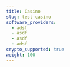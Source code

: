 ```yaml
---
title: Casino
slug: test-casino
software_providers:
  - adsf
  - asdf
  - asdf
  - adsf
crypto_supported: true
weight: 100
---
```

